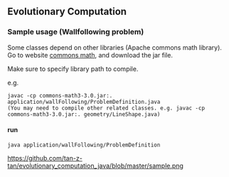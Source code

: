 ## Evolutionary Computation

### Sample usage (Wallfollowing problem)

Some classes depend on other libraries (Apache commons math library).
Go to website [commons math](https://commons.apache.org/proper/commons-math/download_math.cgi), and download the jar file.

Make sure to specify library path to compile.

e.g.

```
javac -cp commons-math3-3.0.jar:. application/wallFollowing/ProblemDefinition.java
(You may need to compile other related classes. e.g. javac -cp commons-math3-3.0.jar:. geometry/LineShape.java)
```

#### run

```
java application/wallFollowing/ProblemDefinition
```

https://github.com/tan-z-tan/evolutionary_computation_java/blob/master/sample.png
